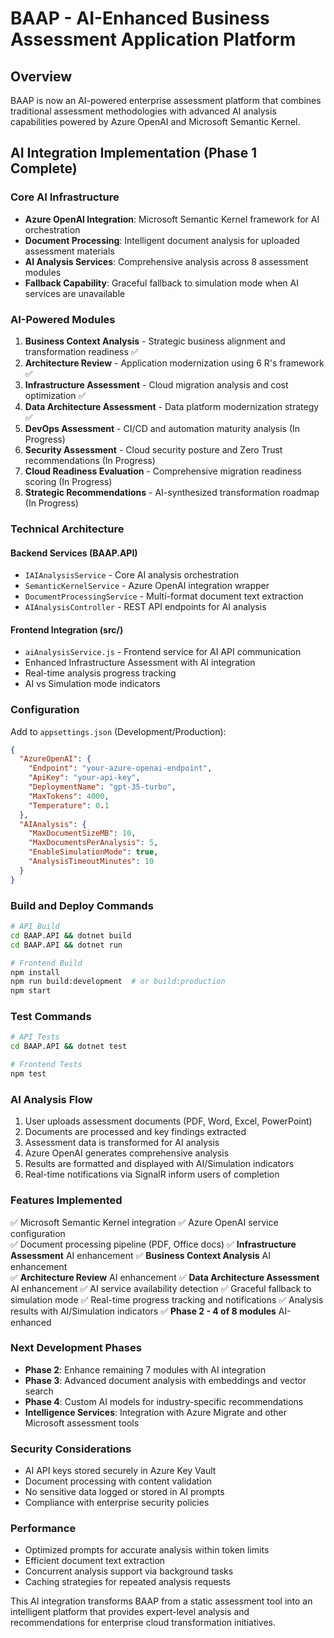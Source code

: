 # BAAP - AI-Enhanced Business Assessment Application Platform

## Overview
BAAP is now an AI-powered enterprise assessment platform that combines traditional assessment methodologies with advanced AI analysis capabilities powered by Azure OpenAI and Microsoft Semantic Kernel.

## AI Integration Implementation (Phase 1 Complete)

### Core AI Infrastructure
- **Azure OpenAI Integration**: Microsoft Semantic Kernel framework for AI orchestration
- **Document Processing**: Intelligent document analysis for uploaded assessment materials
- **AI Analysis Services**: Comprehensive analysis across 8 assessment modules
- **Fallback Capability**: Graceful fallback to simulation mode when AI services are unavailable

### AI-Powered Modules
1. **Business Context Analysis** - Strategic business alignment and transformation readiness ✅
2. **Architecture Review** - Application modernization using 6 R's framework ✅
3. **Infrastructure Assessment** - Cloud migration analysis and cost optimization ✅
4. **Data Architecture Assessment** - Data platform modernization strategy ✅
5. **DevOps Assessment** - CI/CD and automation maturity analysis (In Progress)
6. **Security Assessment** - Cloud security posture and Zero Trust recommendations (In Progress)
7. **Cloud Readiness Evaluation** - Comprehensive migration readiness scoring (In Progress)
8. **Strategic Recommendations** - AI-synthesized transformation roadmap (In Progress)

### Technical Architecture

#### Backend Services (BAAP.API)
- `IAIAnalysisService` - Core AI analysis orchestration
- `SemanticKernelService` - Azure OpenAI integration wrapper
- `DocumentProcessingService` - Multi-format document text extraction
- `AIAnalysisController` - REST API endpoints for AI analysis

#### Frontend Integration (src/)
- `aiAnalysisService.js` - Frontend service for AI API communication
- Enhanced Infrastructure Assessment with AI integration
- Real-time analysis progress tracking
- AI vs Simulation mode indicators

### Configuration
Add to `appsettings.json` (Development/Production):
```json
{
  "AzureOpenAI": {
    "Endpoint": "your-azure-openai-endpoint",
    "ApiKey": "your-api-key",  
    "DeploymentName": "gpt-35-turbo",
    "MaxTokens": 4000,
    "Temperature": 0.1
  },
  "AIAnalysis": {
    "MaxDocumentSizeMB": 10,
    "MaxDocumentsPerAnalysis": 5,
    "EnableSimulationMode": true,
    "AnalysisTimeoutMinutes": 10
  }
}
```

### Build and Deploy Commands
```bash
# API Build
cd BAAP.API && dotnet build
cd BAAP.API && dotnet run

# Frontend Build  
npm install
npm run build:development  # or build:production
npm start
```

### Test Commands
```bash
# API Tests
cd BAAP.API && dotnet test

# Frontend Tests
npm test
```

### AI Analysis Flow
1. User uploads assessment documents (PDF, Word, Excel, PowerPoint)
2. Documents are processed and key findings extracted
3. Assessment data is transformed for AI analysis
4. Azure OpenAI generates comprehensive analysis
5. Results are formatted and displayed with AI/Simulation indicators
6. Real-time notifications via SignalR inform users of completion

### Features Implemented
✅ Microsoft Semantic Kernel integration
✅ Azure OpenAI service configuration  
✅ Document processing pipeline (PDF, Office docs)
✅ **Infrastructure Assessment** AI enhancement
✅ **Business Context Analysis** AI enhancement  
✅ **Architecture Review** AI enhancement
✅ **Data Architecture Assessment** AI enhancement
✅ AI service availability detection
✅ Graceful fallback to simulation mode
✅ Real-time progress tracking and notifications
✅ Analysis results with AI/Simulation indicators
✅ **Phase 2 - 4 of 8 modules** AI-enhanced

### Next Development Phases
- **Phase 2**: Enhance remaining 7 modules with AI integration
- **Phase 3**: Advanced document analysis with embeddings and vector search
- **Phase 4**: Custom AI models for industry-specific recommendations
- **Intelligence Services**: Integration with Azure Migrate and other Microsoft assessment tools

### Security Considerations
- AI API keys stored securely in Azure Key Vault
- Document processing with content validation
- No sensitive data logged or stored in AI prompts
- Compliance with enterprise security policies

### Performance
- Optimized prompts for accurate analysis within token limits
- Efficient document text extraction
- Concurrent analysis support via background tasks
- Caching strategies for repeated analysis requests

This AI integration transforms BAAP from a static assessment tool into an intelligent platform that provides expert-level analysis and recommendations for enterprise cloud transformation initiatives.